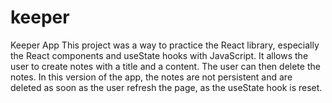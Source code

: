 # keeper
Keeper App
This project was a way to practice the React library, especially the React components and useState hooks with JavaScript.
It allows the user to create notes with a title and a content. The user can then delete the notes.
In this version of the app, the notes are not persistent and are deleted as soon as the user refresh the page, as the useState hook is reset.
